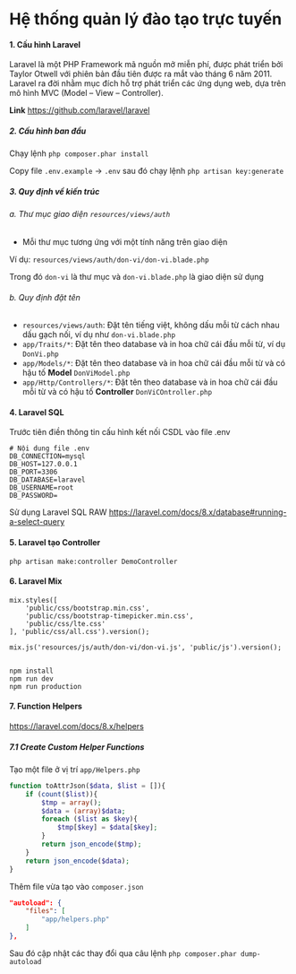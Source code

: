 # Hệ thống quản lý đào tạo trực tuyến

#### 1. Cấu hình Laravel

Laravel là một PHP Framework mã nguồn mở miễn phí, được phát triển bởi Taylor Otwell với phiên bản đầu tiên được ra mắt vào tháng 6 năm 2011. Laravel ra đời nhằm mục đích hỗ trợ phát triển các ứng dụng web, dựa trên mô hình MVC (Model – View – Controller).

**Link** https://github.com/laravel/laravel

##### 2. Cấu hình ban đầu
Chạy lệnh `php composer.phar install`

Copy file `.env.example` -> `.env` sau đó chạy lệnh `php artisan key:generate`


##### 3. Quy định về kiến trúc

###### a. Thư mục giao diện `resources/views/auth`

- Mỗi thư mục tương ứng với một tính năng trên giao diện

Ví dụ: `resources/views/auth/don-vi/don-vi.blade.php`

Trong đó `don-vi` là thư mục và `don-vi.blade.php` là giao diện sử dụng

###### b. Quy định đặt tên

- `resources/views/auth`: Đặt tên tiếng việt, không dấu mỗi từ cách nhau dấu gạch nối, ví dụ như `don-vi.blade.php`
- `app/Traits/*`: Đặt tên theo database và in hoa chữ cái đầu mỗi từ, ví dụ `DonVi.php`
- `app/Models/*`: Đặt tên theo database và in hoa chữ cái đầu mỗi từ và có hậu tố **Model**  `DonViModel.php`
- `app/Http/Controllers/*`: Đặt tên theo database và in hoa chữ cái đầu mỗi từ và có hậu tố **Controller** `DonViCOntroller.php`

#### 4. Laravel SQL

Trước tiên điền thông tin cấu hình kết nối CSDL vào file .env

``` dotenv
# Nội dung file .env
DB_CONNECTION=mysql
DB_HOST=127.0.0.1
DB_PORT=3306
DB_DATABASE=laravel
DB_USERNAME=root
DB_PASSWORD=
```

Sử dụng Laravel SQL RAW https://laravel.com/docs/8.x/database#running-a-select-query

#### 5. Laravel tạo Controller

```
php artisan make:controller DemoController
```

#### 6. Laravel Mix

```dotenv
mix.styles([
    'public/css/bootstrap.min.css',
    'public/css/bootstrap-timepicker.min.css',
    'public/css/lte.css'
], 'public/css/all.css').version();

mix.js('resources/js/auth/don-vi/don-vi.js', 'public/js').version();


npm install
npm run dev
npm run production
```


#### 7. Function Helpers

https://laravel.com/docs/8.x/helpers

##### 7.1 Create Custom Helper Functions

Tạo một file ở vị trí ```app/Helpers.php```
```php
function toAttrJson($data, $list = []){
    if (count($list)){
        $tmp = array();
        $data = (array)$data;
        foreach ($list as $key){
            $tmp[$key] = $data[$key];
        }
        return json_encode($tmp);
    }
    return json_encode($data);
}
```

Thêm file vừa tạo vào ```composer.json```

```composer.json
"autoload": {
    "files": [
        "app/helpers.php"
    ]
},
```

Sau đó cập nhật các thay đổi qua câu lệnh ```php composer.phar dump-autoload```
